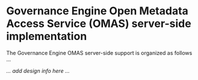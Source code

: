 <!-- SPDX-License-Identifier: CC-BY-4.0 -->
<!-- Copyright Contributors to the ODPi Egeria project. -->

# Governance Engine Open Metadata Access Service (OMAS) server-side implementation

The Governance Engine OMAS server-side support is organized as follows ...

_... add design info here ..._